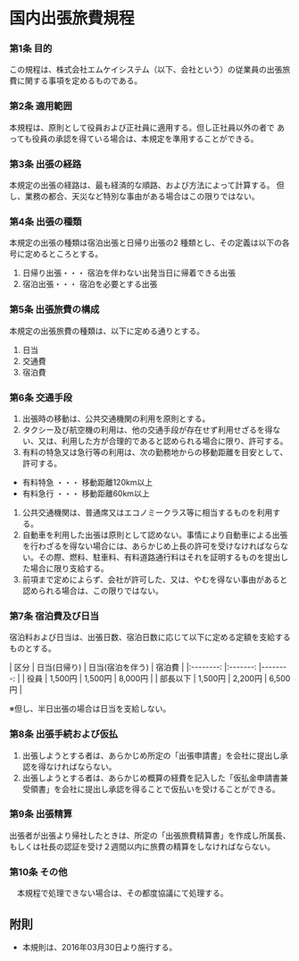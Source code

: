 # 国内出張旅費規程

### 第1条 目的
この規程は、株式会社エムケイシステム（以下、会社という）の従業員の出張旅費に関する事項を定めるものである。

### 第2条 適用範囲
本規程は、原則として役員および正社員に適用する。但し正社員以外の者で
あっても役員の承認を得ている場合は、本規定を準用することができる。

### 第3条 出張の経路
本規定の出張の経路は、最も経済的な順路、および方法によって計算する。
但し、業務の都合、天災など特別な事由がある場合はこの限りではない。

### 第4条 出張の種類

本規定の出張の種類は宿泊出張と日帰り出張の2 種類とし、その定義は以下の各号に定めるところとする。

1. 日帰り出張・・・  宿泊を伴わない出発当日に帰着できる出張
1. 宿泊出張・・・ 宿泊を必要とする出張

### 第5条 出張旅費の構成
本規定の出張旅費の種類は、以下に定める通りとする。

1. 日当
1. 交通費
1. 宿泊費

### 第6条 交通手段

1. 出張時の移動は、公共交通機関の利用を原則とする。
1.  タクシー及び航空機の利用は、他の交通手段が存在せず利用せざるを得ない、又は、利用した方が合理的であると認められる場合に限り、許可する。
1.   有料の特急又は急行等の利用は、次の勤務地からの移動距離を目安として、許可する。
  - 有料特急 ・・・ 移動距離120km以上
  - 有料急行 ・・・ 移動距離60km以上
1.   公共交通機関は、普通席又はエコノミークラス等に相当するものを利用する。
1. 自動車を利用した出張は原則として認めない。事情により自動車による出張を行わざるを得ない場合には、あらかじめ上長の許可を受けなければならない。その際、燃料、駐車料、有料道路通行料はそれを証明するものを提出した場合に限り支給する。
1.   前項まで定めによらず、会社が許可した、又は、やむを得ない事由があると認められる場合は、この限りではない。

### 第7条 宿泊費及び日当
宿泊料および日当は、出張日数、宿泊日数に応じて以下に定める定額を支給するものとする。

|   区分   	|   日当(日帰り) | 日当(宿泊を伴う)  	|  宿泊費 	|
|:--------:	|:-------:	|--------:	|
| 役員     	| 1,500円 	| 1,500円 	| 8,000円 	|
| 部長以下 	| 1,500円 	| 2,200円    | 6,500円 	|

※但し、半日出張の場合は日当を支給しない。

### 第8条 出張手続および仮払
1. 出張しようとする者は、あらかじめ所定の「出張申請書」を会社に提出し承認を得なければならない。
1. 出張しようとする者は、あらかじめ概算の経費を記入した「仮払金申請書兼受領書」を会社に提出し承認を得ることで仮払いを受けることができる。

### 第9条 出張精算
出張者が出張より帰社したときは、所定の「出張旅費精算書」を作成し所属長、もしくは社長の認証を受け２週間以内に旅費の精算をしなければならない。

### 第10条 その他
　本規程で処理できない場合は、その都度協議にて処理する。

## 附則

- 本規則は、2016年03月30日より施行する。
